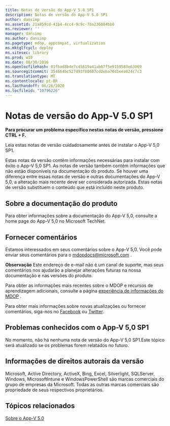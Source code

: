 ```yaml
---
title: Notas de versão do App-V 5.0 SP1
description: Notas de versão do App-V 5.0 SP1
author: dansimp
ms.assetid: 21a859cd-41b4-4cc4-9c9c-7ba236084bb0
ms.reviewer: ''
manager: dansimp
ms.author: dansimp
ms.pagetype: mdop, appcompat, virtualization
ms.mktglfcycl: deploy
ms.sitesec: library
ms.prod: w10
ms.date: 08/30/2016
ms.openlocfilehash: 01fbad8b4e7c45619a41ab67f5e9159583e63069
ms.sourcegitcommit: 354664bc527d93f80687cd2eba70d1eea024c7c3
ms.translationtype: MT
ms.contentlocale: pt-BR
ms.lasthandoff: 06/26/2020
ms.locfileid: "10796226"
---
```

# Notas de versão do App-V 5.0 SP1


**Para procurar um problema específico nestas notas de versão, pressione CTRL + F.**

Leia estas notas de versão cuidadosamente antes de instalar o App-V 5,0 SP1.

Estas notas da versão contêm informações necessárias para instalar com êxito o App-V 5,0 SP1. As notas de versão também contêm informações que não estão disponíveis na documentação do produto. Se houver uma diferença entre essas notas de versão e outras documentações do App-V 5,0, a alteração mais recente deve ser considerada autorizada. Estas notas de versão substituem o conteúdo que está incluído neste produto.

## Sobre a documentação do produto


Para obter informações sobre a documentação do App-V 5,0, consulte a home page do App-V 5,0 no Microsoft TechNet.

## Fornecer comentários


Estamos interessados em seus comentários sobre o App-V 5,0. Você pode enviar seus comentários para o <mdopdocs@microsoft.com> .

**Observação**  Este endereço de e-mail não é um canal de suporte, mas seus comentários nos ajudarão a planejar alterações futuras na nossa documentação e nas versões do produto.

 

Para obter as informações mais recentes sobre o MDOP e recursos de aprendizagem adicionais, consulte a página [experiência de informações do MDOP](https://go.microsoft.com/fwlink/p/?LinkId=236032) .

Para obter mais informações sobre novas atualizações ou fornecer comentários, siga-nos no [Facebook](https://go.microsoft.com/fwlink/p/?LinkId=242445) ou [Twitter](https://go.microsoft.com/fwlink/p/?LinkId=242447).

## Problemas conhecidos com o App-V 5,0 SP1


No momento, não há nenhuma nota de versão do App-V 5,0 SP1.Este tópico será atualizado se os problemas forem relatados no futuro.

## Informações de direitos autorais da versão


Microsoft, Active Directory, ActiveX, Bing, Excel, Silverlight, SQLServer, Windows, MicrosoftIntune e WindowsPowerShell são marcas comerciais do grupo de empresas da Microsoft. Todas as outras marcas comerciais são propriedade de seus respectivos proprietários.








## Tópicos relacionados


[Sobre o App-V 5.0](about-app-v-50.md)

 

 





